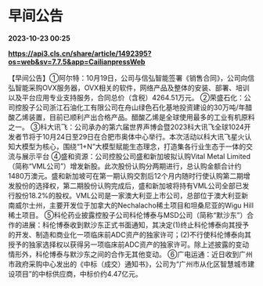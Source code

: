 # 早间公告

**2023-10-23 00:25**

**https://api3.cls.cn/share/article/1492395?os=web&sv=7.7.5&app=CailianpressWeb**

【早间公告】①阿尔特：10月19日，公司与信弘智能签署《销售合同》，公司向信弘智能采购OVX服务器，OVX相关的软件，网络产品及整体的安装、部署、培训以及平台应用专业支持服务，合同总价（含税）4264.51万元。 ②荣盛石化：公司控股子公司浙江石油化工有限公司在舟山绿色石化基地投资建设的30万吨/年醋酸乙烯装置，目前已顺利产出合格产品。醋酸乙烯是全球使用最多的工业有机原料之一。 ③科大讯飞：公司承办的第六届世界声博会暨2023科大讯飞全球1024开发者节将于10月24日至29日在合肥市奥体中心举行。本次活动以科大讯飞星火认知大模型为核心，围绕“1+N”大模型赋能生态理念，打造集各行业生态于一体的交流与展示平台 ④盛和资源：公司控股公司盛和新加坡拟认购Vital Metal Limited（简称“VML公司”）增发新股。此次股份认购分两期进行，总认购金额合计约1480万澳元。盛和新加坡可在第一期认购交割后12个月内随时行使认购第二期增发股份的选择权，第二期股份认购完成后，盛和新加坡将持有VML公司全部已发行股份18.2%的股权。VML公司是一家澳大利亚上市公司，总部位于澳大利亚新南威尔士州，主要开发位于加拿大的Nechalacho稀土项目和坦桑尼亚的Wigu Hill稀土项目。 ⑤科伦药业披露控股子公司科伦博泰与MSD公司（简称“默沙东”）合作的进展：科伦博泰收到默沙东正式书面通知，其决定(1)终止科伦博泰向其授予的开发、制造和商业化一项临床前ADC资产的独家许可；(2)不行使科伦博泰向其授予的独家选择权以获得另一项临床前ADC资产的独家许可。除上述披露的变动情形外，科伦博泰与默沙东之间的合作无其他变动。 ⑥广电运通：近日收到广州市政府采购中心发出的《中标（成交）通知书》，公司为“广州市从化区智慧城市建设项目”的中标供应商，中标价约4.47亿元。